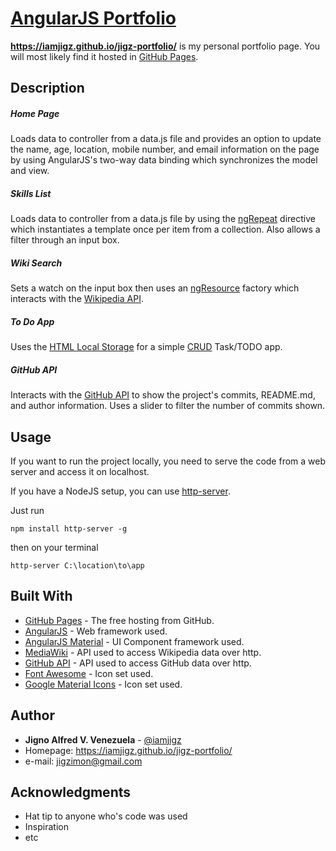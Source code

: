 # [AngularJS Portfolio](iamjigz.github.io)

**https://iamjigz.github.io/jigz-portfolio/**
is my personal portfolio page.
You will most likely find it hosted in [GitHub Pages](https://iamjigz.github.io/jigz-portfolio/).


## Description

##### Home Page
Loads data to controller from a data.js file and provides an option to update the name, age, location, mobile number, and email information on the page by using AngularJS's two-way data binding which synchronizes the model and view.

##### Skills List
Loads data to controller from a data.js file by using the [ngRepeat](https://docs.angularjs.org/api/ng/directive/ngRepeat)  directive which instantiates a template once per item from a collection. Also allows a filter through an input box.

##### Wiki Search
Sets a watch on the input box then uses an [ngResource](https://docs.angularjs.org/api/ngResource/service/$resource) factory which interacts with the [Wikipedia API](https://www.mediawiki.org/wiki/API:Main_page).

##### To Do App
Uses the [HTML Local Storage](https://www.w3schools.com/html/html5_webstorage.asp) for a simple [CRUD](https://en.wikipedia.org/wiki/Create,_read,_update_and_delete) Task/TODO app.

##### GitHub API
Interacts with the [GitHub API](https://developer.github.com/v3/) to show the project's commits, README.md, and author information. Uses a slider to filter the number of commits shown.

## Usage

If you want to run the project locally, you need to serve the code from a web server
and access it on localhost.

If you have a NodeJS setup, you can use [http-server](https://github.com/indexzero/http-server).

Just run
```
npm install http-server -g
```

then on your terminal
```
http-server C:\location\to\app
```

## Built With

* [GitHub Pages](http://pages.github.com/) - The free hosting from GitHub.
* [AngularJS](https://angularjs.org/) - Web framework used.
* [AngularJS Material](https://material.angularjs.org/) - UI Component framework used.
* [MediaWiki](https://www.mediawiki.org/wiki/API) - API used to access Wikipedia data over http.
* [GitHub API](https://developer.github.com/v3/) - API used to access GitHub data over http.
* [Font Awesome](https://developer.github.com/v3/) - Icon set used.
* [Google Material Icons](https://material.io/icons/) - Icon set used.

## Author

* **Jigno Alfred V. Venezuela** - [@iamjigz](https://github.com/iamjigz)
* Homepage: https://iamjigz.github.io/jigz-portfolio/
* e-mail: jigzimon@gmail.com

## Acknowledgments

* Hat tip to anyone who's code was used
* Inspiration
* etc

